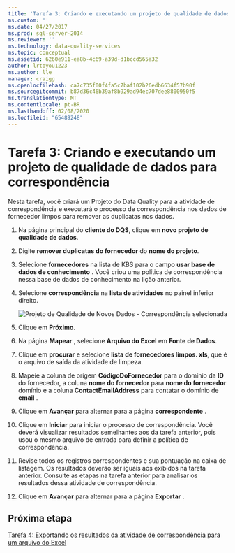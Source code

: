 ```yaml
---
title: 'Tarefa 3: Criando e executando um projeto de qualidade de dados para correspondência | Microsoft Docs'
ms.custom: ''
ms.date: 04/27/2017
ms.prod: sql-server-2014
ms.reviewer: ''
ms.technology: data-quality-services
ms.topic: conceptual
ms.assetid: 6260e911-ea8b-4c69-a39d-d1bccd565a32
author: lrtoyou1223
ms.author: lle
manager: craigg
ms.openlocfilehash: ca7c735f00f4fa5c7baf102b26edb6634f57b90f
ms.sourcegitcommit: b87d36c46b39af8b929ad94ec707dee8800950f5
ms.translationtype: MT
ms.contentlocale: pt-BR
ms.lasthandoff: 02/08/2020
ms.locfileid: "65489248"
---
```

# <a name="task-3-creating-and-running-a-data-quality-project-for-matching"></a>Tarefa 3: Criando e executando um projeto de qualidade de dados para correspondência
  Nesta tarefa, você criará um Projeto do Data Quality para a atividade de correspondência e executará o processo de correspondência nos dados de fornecedor limpos para remover as duplicatas nos dados.  
  
1.  Na página principal do **cliente do DQS**, clique em **novo projeto de qualidade de dados**.  
  
2.  Digite **remover duplicatas do fornecedor** do **nome do projeto**.  
  
3.  Selecione **fornecedores** na lista de KBS para o campo **usar base de dados de conhecimento** . Você criou uma política de correspondência nessa base de dados de conhecimento na lição anterior.  
  
4.  Selecione **correspondência** na **lista de atividades** no painel inferior direito.  
  
     ![Projeto de Qualidade de Novos Dados - Correspondência selecionada](../../2014/tutorials/media/et-creatingandrunningadqpformatching.jpg "Projeto de Qualidade de Novos Dados - Correspondência selecionada")  
  
5.  Clique em **Próximo**.  
  
6.  Na página **Mapear** , selecione **Arquivo do Excel** em **Fonte de Dados**.  
  
7.  Clique em **procurar** e selecione **lista de fornecedores limpos. xls**, que é o arquivo de saída da atividade de limpeza.  
  
8.  Mapeie a coluna de origem **CódigoDoFornecedor** para o domínio da **ID** do fornecedor, a coluna **nome do fornecedor** para **nome do fornecedor** domínio e a coluna **ContactEmailAddress** para contatar o domínio de **email** .  
  
9. Clique em **Avançar** para alternar para a página **correspondente** .  
  
10. Clique em **Iniciar** para iniciar o processo de correspondência. Você deverá visualizar resultados semelhantes aos da tarefa anterior, pois usou o mesmo arquivo de entrada para definir a política de correspondência.  
  
11. Revise todos os registros correspondentes e sua pontuação na caixa de listagem. Os resultados deverão ser iguais aos exibidos na tarefa anterior. Consulte as etapas na tarefa anterior para analisar os resultados dessa atividade de correspondência.  
  
12. Clique em **Avançar** para alternar para a página **Exportar** .  
  
## <a name="next-step"></a>Próxima etapa  
 [Tarefa 4: Exportando os resultados da atividade de correspondência para um arquivo do Excel](../../2014/tutorials/task-4-exporting-the-results-from-matching-activity-to-an-excel-file.md)  
  
  
